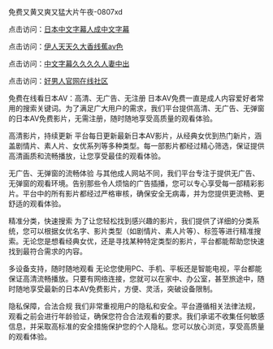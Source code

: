免费又黄又爽又猛大片午夜-0807xd


点击访问：<a href="https://heiliaoxqkkct.pages.dev">日本中文字幕人成中文字幕</a>

点击访问：<a href="https://gda-c7m.pages.dev/">伊人天天久大香线蕉av色</a>

点击访问：<a href="https://heiliaowzu4ur.pages.dev">中文字幕久久久久人妻中出</a>

点击访问：<a href="https://fdhf-454.pages.dev/">好男人官网在线社区</a>


免费在线看日本AV：高清、无广告、无注册
日本AV免费一直是成人内容爱好者常用的搜索关键词。为了满足广大用户的需求，我们平台提供高清、无广告、无弹窗的日本AV免费影片，无需注册，随时随地享受高质量的观看体验。

高清影片，持续更新
平台每日更新最新日本AV影片，从经典女优到热门新片，涵盖剧情片、素人片、女优系列等多种类型。每一部影片都经过精心筛选，保证提供高清画质和流畅播放，让您享受最佳的观看体验。

无广告、无弹窗的流畅体验
与其他成人网站不同，我们平台专注于提供无广告、无弹窗的观看环境。告别那些令人烦恼的广告插播，您可以专心享受每一部精彩影片。平台中的所有影片都经过严格审核，确保安全无病毒，并为您提供更流畅、更舒适的观看体验。

精准分类，快速搜索
为了让您轻松找到感兴趣的影片，我们提供了详细的分类系统，您可以根据女优名字、影片类型（如剧情片、素人片等）、标签等进行精准搜索。无论您是想看经典女优，还是寻找某种特定类型的影片，平台都能帮助您快速找到最符合需求的内容。

多设备支持，随时随地观看
无论您使用PC、手机、平板还是智能电视，平台都能保证高清流畅播放。只要有网络连接，您就可以在家中、办公室，甚至旅途中，随时随地享受最新的日本AV免费影片，方便、灵活，突破设备限制。

隐私保障，合法合规
我们非常重视用户的隐私和安全。平台遵循相关法律法规，观看之前会进行年龄验证，确保您符合合法观看的要求。我们承诺不收集任何敏感信息，并采取高标准的安全措施保护您的个人隐私。您可以放心浏览，享受高质量的观看体验。


<span style="display:none;">[Canonical link]( https://github.com/562xda/35617 ）</span>
